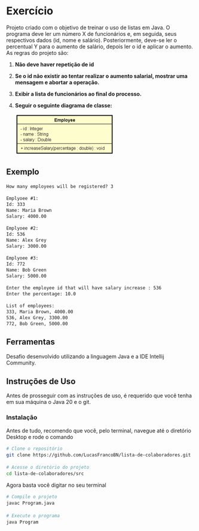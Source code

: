 # Exercício

Projeto criado com o objetivo de treinar o uso de listas em Java. O programa deve ler um número X de funcionários e, em seguida, seus respectivos dados (id, nome e salário). 
Posteriormente, deve-se ler o percentual Y para o aumento de salário, depois ler o id e aplicar o aumento. As regras do projeto são:

1. **Não deve haver repetição de id**

2. **Se o id não existir ao tentar realizar o aumento salarial, mostrar uma mensagem e abortar a operação.**

3. **Exibir a lista de funcionários ao final do processo.**

4. **Seguir o seguinte diagrama de classe:**
   
   ![Diagrama de classe](https://github.com/LucasFrancoBN/lista-de-colaboradores/blob/master/img/diagrama_classe.png)

## Exemplo
```plaintext
How many employees will be registered? 3

Emplyoee #1:
Id: 333
Name: Maria Brown
Salary: 4000.00

Emplyoee #2:
Id: 536
Name: Alex Grey
Salary: 3000.00

Emplyoee #3:
Id: 772
Name: Bob Green
Salary: 5000.00

Enter the employee id that will have salary increase : 536
Enter the percentage: 10.0

List of employees:
333, Maria Brown, 4000.00
536, Alex Grey, 3300.00
772, Bob Green, 5000.00
```

## Ferramentas
Desafio desenvolvido utilizando a linguagem Java e a IDE Intellij Community.


## Instruções de Uso
Antes de prosseguir com as instruções de uso, é requerido que você tenha em sua máquina o Java 20 e o git.

### Instalação
Antes de tudo, recomendo que você, pelo terminal, navegue até o diretório Desktop e rode o comando
```bash
# Clone o repositório
git clone https://github.com/LucasFrancoBN/lista-de-colaboradores.git

# Acesse o diretório do projeto
cd lista-de-colaboradores/src
```
Agora basta você digitar no seu terminal
```bash
# Compile o projeto
javac Program.java

# Execute o programa
java Program
```
